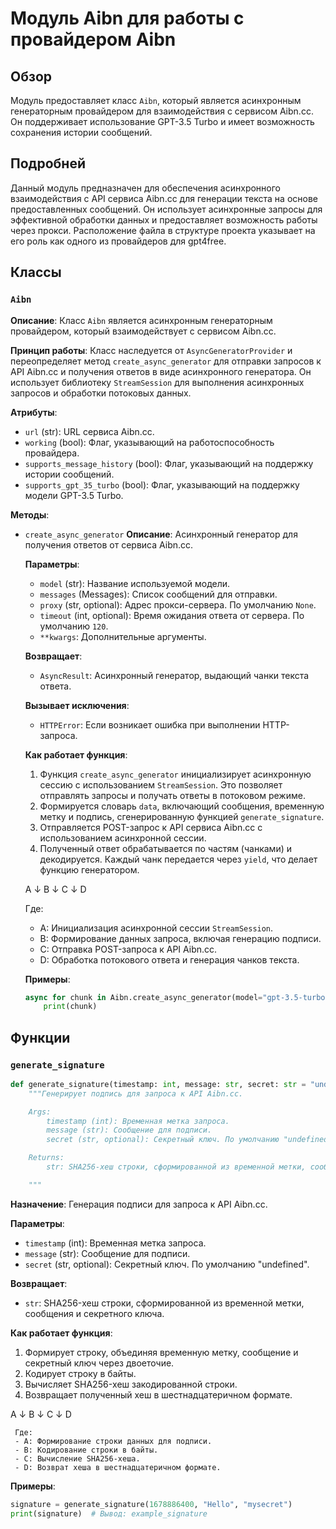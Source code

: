 # Модуль Aibn для работы с провайдером Aibn
## Обзор
Модуль предоставляет класс `Aibn`, который является асинхронным генераторным провайдером для взаимодействия с сервисом Aibn.cc. Он поддерживает использование GPT-3.5 Turbo и имеет возможность сохранения истории сообщений.

## Подробней

Данный модуль предназначен для обеспечения асинхронного взаимодействия с API сервиса Aibn.cc для генерации текста на основе предоставленных сообщений. Он использует асинхронные запросы для эффективной обработки данных и предоставляет возможность работы через прокси. Расположение файла в структуре проекта указывает на его роль как одного из провайдеров для gpt4free.

## Классы

### `Aibn`

**Описание**: Класс `Aibn` является асинхронным генераторным провайдером, который взаимодействует с сервисом Aibn.cc.

**Принцип работы**:
Класс наследуется от `AsyncGeneratorProvider` и переопределяет метод `create_async_generator` для отправки запросов к API Aibn.cc и получения ответов в виде асинхронного генератора. Он использует библиотеку `StreamSession` для выполнения асинхронных запросов и обработки потоковых данных.

**Атрибуты**:
- `url` (str): URL сервиса Aibn.cc.
- `working` (bool): Флаг, указывающий на работоспособность провайдера.
- `supports_message_history` (bool): Флаг, указывающий на поддержку истории сообщений.
- `supports_gpt_35_turbo` (bool): Флаг, указывающий на поддержку модели GPT-3.5 Turbo.

**Методы**:

- `create_async_generator`
    **Описание**: Асинхронный генератор для получения ответов от сервиса Aibn.cc.
    
    **Параметры**:
    - `model` (str): Название используемой модели.
    - `messages` (Messages): Список сообщений для отправки.
    - `proxy` (str, optional): Адрес прокси-сервера. По умолчанию `None`.
    - `timeout` (int, optional): Время ожидания ответа от сервера. По умолчанию `120`.
    - `**kwargs`: Дополнительные аргументы.

    **Возвращает**:
    - `AsyncResult`: Асинхронный генератор, выдающий чанки текста ответа.

    **Вызывает исключения**:
    - `HTTPError`: Если возникает ошибка при выполнении HTTP-запроса.

     **Как работает функция**:
     1. Функция `create_async_generator` инициализирует асинхронную сессию с использованием `StreamSession`. Это позволяет отправлять запросы и получать ответы в потоковом режиме.
     2. Формируется словарь `data`, включающий сообщения, временную метку и подпись, сгенерированную функцией `generate_signature`.
     3. Отправляется POST-запрос к API сервиса Aibn.cc с использованием асинхронной сессии.
     4. Полученный ответ обрабатывается по частям (чанками) и декодируется. Каждый чанк передается через `yield`, что делает функцию генератором.

     A
     ↓
     B
     ↓
     C
     ↓
     D

     Где:
     - A: Инициализация асинхронной сессии `StreamSession`.
     - B: Формирование данных запроса, включая генерацию подписи.
     - C: Отправка POST-запроса к API Aibn.cc.
     - D: Обработка потокового ответа и генерация чанков текста.

    **Примеры**:

    ```python
    async for chunk in Aibn.create_async_generator(model="gpt-3.5-turbo", messages=[{"role": "user", "content": "Hello"}], proxy="http://proxy.example.com"):
        print(chunk)
    ```

## Функции

### `generate_signature`

```python
def generate_signature(timestamp: int, message: str, secret: str = "undefined") -> str:
    """Генерирует подпись для запроса к API Aibn.cc.

    Args:
        timestamp (int): Временная метка запроса.
        message (str): Сообщение для подписи.
        secret (str, optional): Секретный ключ. По умолчанию "undefined".

    Returns:
        str: SHA256-хеш строки, сформированной из временной метки, сообщения и секретного ключа.

    """
```

**Назначение**: Генерация подписи для запроса к API Aibn.cc.

**Параметры**:
- `timestamp` (int): Временная метка запроса.
- `message` (str): Сообщение для подписи.
- `secret` (str, optional): Секретный ключ. По умолчанию "undefined".

**Возвращает**:
- `str`: SHA256-хеш строки, сформированной из временной метки, сообщения и секретного ключа.

**Как работает функция**:
1. Формирует строку, объединяя временную метку, сообщение и секретный ключ через двоеточие.
2. Кодирует строку в байты.
3. Вычисляет SHA256-хеш закодированной строки.
4. Возвращает полученный хеш в шестнадцатеричном формате.

A
     ↓
     B
     ↓
     C
     ↓
     D

     Где:
     - A: Формирование строки данных для подписи.
     - B: Кодирование строки в байты.
     - C: Вычисление SHA256-хеша.
     - D: Возврат хеша в шестнадцатеричном формате.

**Примеры**:

```python
signature = generate_signature(1678886400, "Hello", "mysecret")
print(signature)  # Вывод: example_signature